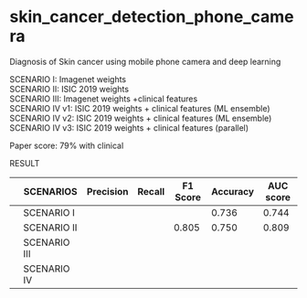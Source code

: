 # skin_cancer_detection_phone_camera
Diagnosis of Skin cancer using mobile phone camera and deep learning

SCENARIO I: Imagenet weights  
SCENARIO II: ISIC 2019 weights  
SCENARIO III: Imagenet weights +clinical features  
SCENARIO IV v1: ISIC 2019 weights + clinical features (ML ensemble)  
SCENARIO IV v2: ISIC 2019 weights + clinical features (ML ensemble)  
SCENARIO IV v3: ISIC 2019 weights + clinical features (parallel)  


Paper score: 79% with clinical

RESULT

<table>
<thead>
  <tr>
    <th></th>
    <th>SCENARIOS</th>
    <th>Precision</th>
    <th>Recall</th>
    <th>F1 Score</th>
    <th>Accuracy</th>
    <th>AUC score</th>
  </tr>
</thead>
<tbody>
  <tr>
    <td></td>
    <td>SCENARIO I</td>
    <td></td>
    <td></td>
    <td></td>
    <td>0.736</td>
    <td>0.744</td>
  </tr>
  <tr>
    <td></td>
    <td>SCENARIO II</td>
    <td></td>
    <td></td>
    <td>0.805</td>
    <td>0.750</td>
    <td>0.809</td>
  </tr>
  <tr>
    <td></td>
    <td>SCENARIO III</td>
    <td></td>
    <td></td>
    <td></td>
    <td></td>
    <td></td>
  </tr>
  <tr>
    <td></td>
    <td>SCENARIO IV</td>
    <td></td>
    <td></td>
    <td></td>
    <td></td>
    <td></td>
  </tr>
</tbody>
</table>
